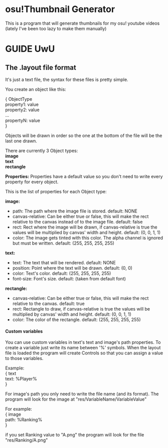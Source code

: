 # osu!Thumbnail Generator

This is a program that will generate thumbnails for my osu! youtube videos (lately I've been too lazy to make them manually)

# GUIDE UwU

## The .layout file format
It's just a text file, the syntax for these files is pretty simple.
 
You create an object like this:

{ ObjectType\
  property1: value\
  property2: value\
  ...\
  propertyN: value\
}


Objects will be drawn in order so the one at the bottom of the file will be the last one drawn.

There are currently 3 Object types:\
**image**\
**text**\
**rectangle**



**Properties:**
Properties have a default value so you don't need to write every property for every object.

This is the list of properties for each Object type:

**image:**
  - path: The path where the image file is stored. 
    default: NONE
  - canvas-relative: Can be either true or false, this will make the rect relative to the canvas instead of to the image file.
    default: false
  - rect: Rect where the image will be drawn, if canvas-relative is true the values will be multiplied by canvas' width and height.
    default: (0, 0, 1, 1)
  - color: The image gets tinted with this color. The alpha channel is ignored but must be written.
    default: (255, 255, 255, 255)
    
**text:**
  - text: The text that will be rendered.
    default: NONE
  - position: Point where the text will be drawn.
    default: (0, 0)
  - color: Text's color.
    default: (255, 255, 255, 255)
  - font-size: Font's size.
    default: (taken from default font)
    
**rectangle:**
  - canvas-relative: Can be either true or false, this will make the rect relative to the canvas.
    default: true
  - rect: Rectangle to draw, if canvas-relative is true the values will be multiplied by canvas' width and height.
    default: (0, 0, 1, 1)
  - color: The color of the rectangle.
    default: (255, 255, 255, 255)
    
#### Custom variables

You can use custom variables in text's text and image's path properties. To create a variable just write its name between '%' symbols. When the layout file is loaded the program will create Controls so that you can assign a value to those variables.

Example:\
{ text\
  text: %Player%\
}

For image's path you only need to write the file name (and its format). The program will look for the image at "res/VariableName/VariableValue"

For example:\
{ image\
  path: %Ranking%\
}

if you set Ranking value to "A.png" the program will look for the file "res/Ranking/A.png"
